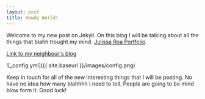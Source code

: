```yaml
---
layout: post
title: Howdy World!
---
```


Welcome to my new post on Jekyll. On this blog I will be talking about all the things that blahh trought my mind.
[Julissa Roa Portfolio](www.julissaroa.co).

[Link to my neighbour's blog](http://www.katie12.github.io)

![_config.yml]({{ site.baseurl }}/images/config.png)

Keep in touch for all of the new interesting things that I will be posting. No have no idea how many blahhhh I need to tell. People are going to be mind blow form it. Good luck!
